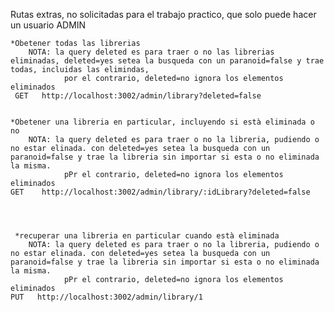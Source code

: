 Rutas extras, no solicitadas para el trabajo practico, que solo puede hacer un usuario ADMIN

    *Obetener todas las librerias
        NOTA: la query deleted es para traer o no las librerias eliminadas, deleted=yes setea la busqueda con un paranoid=false y trae todas, incluidas las elimindas,
                por el contrario, deleted=no ignora los elementos eliminados
     GET   http://localhost:3002/admin/library?deleted=false


    *Obetener una libreria en particular, incluyendo si està eliminada o no
        NOTA: la query deleted es para traer o no la libreria, pudiendo o no estar elinada. con deleted=yes setea la busqueda con un paranoid=false y trae la libreria sin importar si esta o no eliminada la misma.
                pPr el contrario, deleted=no ignora los elementos eliminados
    GET    http://localhost:3002/admin/library/:idLibrary?deleted=false




     *recuperar una libreria en particular cuando està eliminada
        NOTA: la query deleted es para traer o no la libreria, pudiendo o no estar elinada. con deleted=yes setea la busqueda con un paranoid=false y trae la libreria sin importar si esta o no eliminada la misma.
                pPr el contrario, deleted=no ignora los elementos eliminados
    PUT   http://localhost:3002/admin/library/1